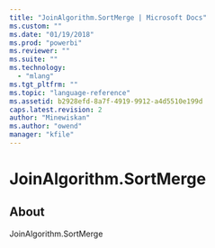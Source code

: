 ```yaml
---
title: "JoinAlgorithm.SortMerge | Microsoft Docs"
ms.custom: ""
ms.date: "01/19/2018"
ms.prod: "powerbi"
ms.reviewer: ""
ms.suite: ""
ms.technology: 
  - "mlang"
ms.tgt_pltfrm: ""
ms.topic: "language-reference"
ms.assetid: b2928efd-8a7f-4919-9912-a4d5510e199d
caps.latest.revision: 2
author: "Minewiskan"
ms.author: "owend"
manager: "kfile"
---
```

# JoinAlgorithm.SortMerge
## About
JoinAlgorithm.SortMerge

